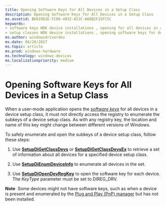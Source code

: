 ```yaml
---
title: Opening Software Keys for All Devices in a Setup Class
description: Opening Software Keys for All Devices in a Setup Class
ms.assetid: B601982E-FCD6-4932-813C-A68B2F15FC5C
keywords:
- software keys WDK device installations , opening for all devices in a setup class
- setup classes WDK device installations , opening software keys for devices
ms.author: windowsdriverdev
ms.date: 04/20/2017
ms.topic: article
ms.prod: windows-hardware
ms.technology: windows-devices
ms.localizationpriority: medium
---
```


# Opening Software Keys for All Devices in a Setup Class


When a user-mode application opens the [*software keys*](https://msdn.microsoft.com/library/windows/hardware/ff556336#wdkgloss-software-key) for all devices in a device setup class, it must not directly access the registry to enumerate the subkeys of a device setup class. As with any registry key, the location and name of this key might change between different versions of Windows.

To safely enumerate and open the subkeys of a device setup class, follow these steps:

1.  Use [**SetupDiGetClassDevs**](https://msdn.microsoft.com/library/windows/hardware/ff551069) or [**SetupDiGetClassDevsEx**](https://msdn.microsoft.com/library/windows/hardware/ff551072) to retrieve a set of information about all devices for a specified device setup class.

2.  Use [**SetupDiEnumDeviceInfo**](https://msdn.microsoft.com/library/windows/hardware/ff551010) to enumerate all devices in the set.

3.  Use [**SetupDiOpenDevRegKey**](https://msdn.microsoft.com/library/windows/hardware/ff552079) to open the software key for each device. The *KeyType* parameter must be set to DIREG_DRV.

**Note**  Some devices might not have software keys, such as when a device is present and enumerated by the [Plug and Play (PnP) manager](pnp-manager.md) but has not been installed.

 

 

 






